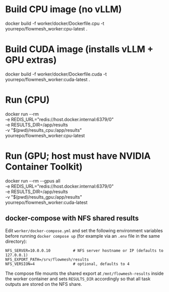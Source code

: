 # Build CPU image (no vLLM)
docker build -f worker/docker/Dockerfile.cpu -t yourrepo/flowmesh_worker:cpu-latest .

# Build CUDA image (installs vLLM + GPU extras)
docker build -f worker/docker/Dockerfile.cuda -t yourrepo/flowmesh_worker:cuda-latest .

# Run (CPU)
docker run --rm \
  -e REDIS_URL="redis://host.docker.internal:6379/0" \
  -e RESULTS_DIR=/app/results \
  -v "$(pwd)/results_cpu:/app/results" \
  yourrepo/flowmesh_worker:cpu-latest

# Run (GPU; host must have NVIDIA Container Toolkit)
docker run --rm --gpus all \
  -e REDIS_URL="redis://host.docker.internal:6379/0" \
  -e RESULTS_DIR=/app/results \
  -v "$(pwd)/results_gpu:/app/results" \
  yourrepo/flowmesh_worker:cuda-latest

## docker-compose with NFS shared results

Edit `worker/docker-compose.yml` and set the following environment variables before
running `docker compose up` (for example via an `.env` file in the same directory):

```
NFS_SERVER=10.0.0.10          # NFS server hostname or IP (defaults to 127.0.0.1)
NFS_EXPORT_PATH=/srv/flowmesh/results
NFS_VERSION=4                 # optional, defaults to 4
```

The compose file mounts the shared export at `/mnt/flowmesh-results` inside the
worker container and sets `RESULTS_DIR` accordingly so that all task outputs are
stored on the NFS share.
